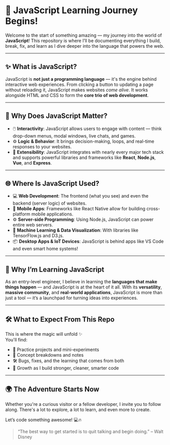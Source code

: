 # 🚀 JavaScript Learning Journey Begins!

Welcome to the start of something amazing — my journey into the world of **JavaScript**! This repository is where I’ll be documenting everything I build, break, fix, and learn as I dive deeper into the language that powers the web.

---

## ✨ What is JavaScript?

JavaScript is **not just a programming language** — it's the engine behind interactive web experiences. From clicking a button to updating a page without reloading it, JavaScript makes websites *come alive*. It works alongside HTML and CSS to form the **core trio of web development**.

---

## 🧠 Why Does JavaScript Matter?

- 🖱️ **Interactivity**: JavaScript allows users to engage with content — think drop-down menus, modal windows, live chats, and games.
- ⚙️ **Logic & Behavior**: It brings decision-making, loops, and real-time responses to your websites.
- 🧩 **Extensibility**: JavaScript integrates with nearly every major tech stack and supports powerful libraries and frameworks like **React**, **Node.js**, **Vue**, and **Express**.

---

## 🌐 Where Is JavaScript Used?

- 💻 **Web Development**: The frontend (what you see) and even the backend (server logic) of websites.
- 📱 **Mobile Apps**: Frameworks like React Native allow for building cross-platform mobile applications.
- ⚙️ **Server-side Programming**: Using Node.js, JavaScript can power entire web servers.
- 🧠 **Machine Learning & Data Visualization**: With libraries like TensorFlow.js and D3.js.
- 📦 **Desktop Apps & IoT Devices**: JavaScript is behind apps like VS Code and even smart home systems!

---

## 🔰 Why I’m Learning JavaScript

As an entry-level engineer, I believe in learning the **languages that make things happen** — and JavaScript is at the heart of it all. With its **versatility**, **massive community**, and **real-world applications**, JavaScript is more than just a tool — it’s a launchpad for turning ideas into experiences.

---

## 🛠️ What to Expect From This Repo

This is where the magic will unfold ✨  
You'll find:
- 🧪 Practice projects and mini-experiments
- 🎯 Concept breakdowns and notes
- 🛠️ Bugs, fixes, and the learning that comes from both
- 🌱 Growth as I build stronger, cleaner, smarter code

---

## 🌍 The Adventure Starts Now

Whether you're a curious visitor or a fellow developer, I invite you to follow along. There's a lot to explore, a lot to learn, and even more to create.

Let’s code something awesome! 💻🔥

> “The best way to get started is to quit talking and begin doing.” – Walt Disney


